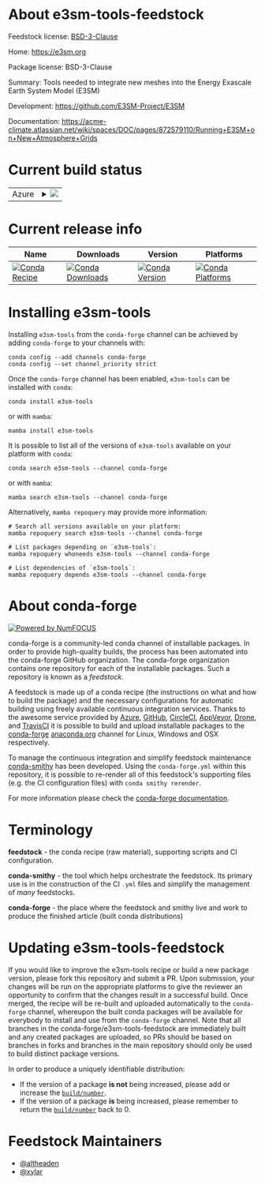 About e3sm-tools-feedstock
==========================

Feedstock license: [BSD-3-Clause](https://github.com/conda-forge/e3sm-tools-feedstock/blob/main/LICENSE.txt)

Home: https://e3sm.org

Package license: BSD-3-Clause

Summary: Tools needed to integrate new meshes into the Energy Exascale Earth System Model (E3SM)

Development: https://github.com/E3SM-Project/E3SM

Documentation: https://acme-climate.atlassian.net/wiki/spaces/DOC/pages/872579110/Running+E3SM+on+New+Atmosphere+Grids

Current build status
====================


<table>
    
  <tr>
    <td>Azure</td>
    <td>
      <details>
        <summary>
          <a href="https://dev.azure.com/conda-forge/feedstock-builds/_build/latest?definitionId=23231&branchName=main">
            <img src="https://dev.azure.com/conda-forge/feedstock-builds/_apis/build/status/e3sm-tools-feedstock?branchName=main">
          </a>
        </summary>
        <table>
          <thead><tr><th>Variant</th><th>Status</th></tr></thead>
          <tbody><tr>
              <td>linux_64</td>
              <td>
                <a href="https://dev.azure.com/conda-forge/feedstock-builds/_build/latest?definitionId=23231&branchName=main">
                  <img src="https://dev.azure.com/conda-forge/feedstock-builds/_apis/build/status/e3sm-tools-feedstock?branchName=main&jobName=linux&configuration=linux%20linux_64_" alt="variant">
                </a>
              </td>
            </tr>
          </tbody>
        </table>
      </details>
    </td>
  </tr>
</table>

Current release info
====================

| Name | Downloads | Version | Platforms |
| --- | --- | --- | --- |
| [![Conda Recipe](https://img.shields.io/badge/recipe-e3sm--tools-green.svg)](https://anaconda.org/conda-forge/e3sm-tools) | [![Conda Downloads](https://img.shields.io/conda/dn/conda-forge/e3sm-tools.svg)](https://anaconda.org/conda-forge/e3sm-tools) | [![Conda Version](https://img.shields.io/conda/vn/conda-forge/e3sm-tools.svg)](https://anaconda.org/conda-forge/e3sm-tools) | [![Conda Platforms](https://img.shields.io/conda/pn/conda-forge/e3sm-tools.svg)](https://anaconda.org/conda-forge/e3sm-tools) |

Installing e3sm-tools
=====================

Installing `e3sm-tools` from the `conda-forge` channel can be achieved by adding `conda-forge` to your channels with:

```
conda config --add channels conda-forge
conda config --set channel_priority strict
```

Once the `conda-forge` channel has been enabled, `e3sm-tools` can be installed with `conda`:

```
conda install e3sm-tools
```

or with `mamba`:

```
mamba install e3sm-tools
```

It is possible to list all of the versions of `e3sm-tools` available on your platform with `conda`:

```
conda search e3sm-tools --channel conda-forge
```

or with `mamba`:

```
mamba search e3sm-tools --channel conda-forge
```

Alternatively, `mamba repoquery` may provide more information:

```
# Search all versions available on your platform:
mamba repoquery search e3sm-tools --channel conda-forge

# List packages depending on `e3sm-tools`:
mamba repoquery whoneeds e3sm-tools --channel conda-forge

# List dependencies of `e3sm-tools`:
mamba repoquery depends e3sm-tools --channel conda-forge
```


About conda-forge
=================

[![Powered by
NumFOCUS](https://img.shields.io/badge/powered%20by-NumFOCUS-orange.svg?style=flat&colorA=E1523D&colorB=007D8A)](https://numfocus.org)

conda-forge is a community-led conda channel of installable packages.
In order to provide high-quality builds, the process has been automated into the
conda-forge GitHub organization. The conda-forge organization contains one repository
for each of the installable packages. Such a repository is known as a *feedstock*.

A feedstock is made up of a conda recipe (the instructions on what and how to build
the package) and the necessary configurations for automatic building using freely
available continuous integration services. Thanks to the awesome service provided by
[Azure](https://azure.microsoft.com/en-us/services/devops/), [GitHub](https://github.com/),
[CircleCI](https://circleci.com/), [AppVeyor](https://www.appveyor.com/),
[Drone](https://cloud.drone.io/welcome), and [TravisCI](https://travis-ci.com/)
it is possible to build and upload installable packages to the
[conda-forge](https://anaconda.org/conda-forge) [anaconda.org](https://anaconda.org/)
channel for Linux, Windows and OSX respectively.

To manage the continuous integration and simplify feedstock maintenance
[conda-smithy](https://github.com/conda-forge/conda-smithy) has been developed.
Using the ``conda-forge.yml`` within this repository, it is possible to re-render all of
this feedstock's supporting files (e.g. the CI configuration files) with ``conda smithy rerender``.

For more information please check the [conda-forge documentation](https://conda-forge.org/docs/).

Terminology
===========

**feedstock** - the conda recipe (raw material), supporting scripts and CI configuration.

**conda-smithy** - the tool which helps orchestrate the feedstock.
                   Its primary use is in the construction of the CI ``.yml`` files
                   and simplify the management of *many* feedstocks.

**conda-forge** - the place where the feedstock and smithy live and work to
                  produce the finished article (built conda distributions)


Updating e3sm-tools-feedstock
=============================

If you would like to improve the e3sm-tools recipe or build a new
package version, please fork this repository and submit a PR. Upon submission,
your changes will be run on the appropriate platforms to give the reviewer an
opportunity to confirm that the changes result in a successful build. Once
merged, the recipe will be re-built and uploaded automatically to the
`conda-forge` channel, whereupon the built conda packages will be available for
everybody to install and use from the `conda-forge` channel.
Note that all branches in the conda-forge/e3sm-tools-feedstock are
immediately built and any created packages are uploaded, so PRs should be based
on branches in forks and branches in the main repository should only be used to
build distinct package versions.

In order to produce a uniquely identifiable distribution:
 * If the version of a package **is not** being increased, please add or increase
   the [``build/number``](https://docs.conda.io/projects/conda-build/en/latest/resources/define-metadata.html#build-number-and-string).
 * If the version of a package **is** being increased, please remember to return
   the [``build/number``](https://docs.conda.io/projects/conda-build/en/latest/resources/define-metadata.html#build-number-and-string)
   back to 0.

Feedstock Maintainers
=====================

* [@altheaden](https://github.com/altheaden/)
* [@xylar](https://github.com/xylar/)


